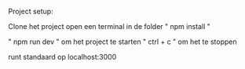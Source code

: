 Project setup:

Clone het project
open een terminal in de folder
" npm install "

" npm run dev " om het project te starten
" ctrl + c " om het te stoppen

runt standaard op localhost:3000

